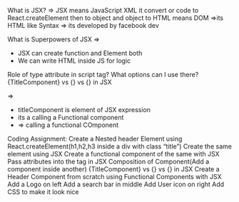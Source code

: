  What is JSX?
=> JSX means JavaScript XML it convert or code to React.createElement then to object and object to HTML means DOM 
=>its HTML like Syntax 
=> its developed by facebook dev 

What is Superpowers of JSX
=> 
- JSX can create function and Element both 
- We can write HTML inside JS for logic 

 Role of type attribute in script tag? What options can I use there?
 {TitleComponent} vs {<TitleComponent/>} vs {<TitleComponent></TitleComponent>} in JSX

=> 
- titleComponent is element of JSX expression 
- <TitleComponent/> its a calling a Functional component 
- <TitleCOmponent></TitleCOmponet> => calling a functional COmponent


 Coding Assignment:
 Create a Nested header Element using React.createElement(h1,h2,h3 inside a div with class “title”)
 Create the same element using JSX
 Create a functional component of the same with JSX
 Pass attributes into the tag in JSX
 Composition of Component(Add a component inside another)
 {TitleComponent} vs {<TitleComponent/>} vs {<TitleComponent></TitleComponent>} in JSX
 Create a Header Component from scratch using Functional Components with JSX
 Add a Logo on left
 Add a search bar in middle
 Add User icon on right
 Add CSS to make it look nice
